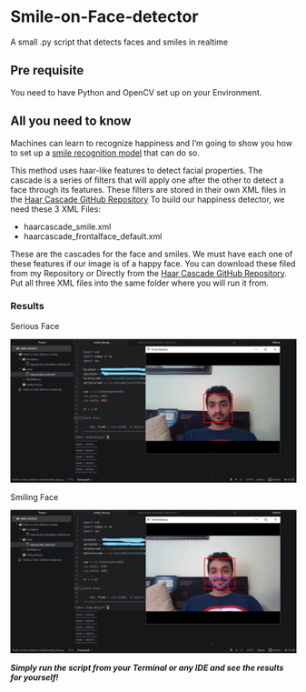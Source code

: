 # Smile-on-Face-detector
A small .py script that detects faces and smiles in realtime

## Pre requisite
You need to have Python and OpenCV set up on your Environment.

## All you need to know
Machines can learn to recognize happiness and I’m going to show you how to set up a [smile recognition model](https://towardsdatascience.com/facial-recognition-happiness-bbb3c4293d1d) that can do so.

This method uses haar-like features to detect facial properties. The cascade is a series of filters that will apply one after the other to detect a face through its features.
These filters are stored in their own XML files in the [Haar Cascade GitHub Repository](https://github.com/opencv/opencv/tree/master/data/haarcascades)
To build our happiness detector, we need these 3 XML Files: 
- haarcascade_smile.xml
- haarcascade_frontalface_default.xml

These are the cascades for the face and smiles. We must have each one of these features if our image is of a happy face. You can download these filed from my Repository or Directly from the [Haar Cascade GitHub Repository](https://github.com/opencv/opencv/tree/master/data/haarcascades). Put all three XML files into the same folder where you will run it from.

### Results

Serious Face

![Serious Face](https://github.com/MARVELMafia/Smile-on-Face-detector/blob/master/Result/No%20Expression.jpg)

Smiling Face

![Smiling](https://github.com/MARVELMafia/Smile-on-Face-detector/blob/master/Result/Smile%20Expression.jpg)

***Simply run the script from your Terminal or any IDE and see the results for yourself!***



